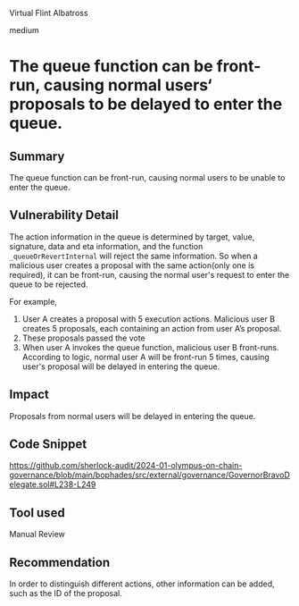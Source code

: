 Virtual Flint Albatross

medium

# The queue function can be front-run, causing normal users‘ proposals to be delayed to enter the queue.

## Summary

The queue function can be front-run, causing normal users to be unable to enter the queue.

## Vulnerability Detail

The action information in the queue is determined by target, value, signature, data and eta information, and the function `_queueOrRevertInternal` will reject the same information. So when a malicious user creates a proposal with the same action(only one is required), it can be front-run, causing the normal user's request to enter the queue to be rejected.

For example,

1. User A creates a proposal with 5 execution actions. Malicious user B creates 5 proposals, each containing an action from user A’s proposal.
2. These proposals passed the vote
3. When user A invokes the queue function, malicious user B front-runs. According to logic, normal user A will be front-run 5 times, causing user's proposal will be delayed in entering the queue.

## Impact

Proposals from normal users will be delayed in entering the queue.

## Code Snippet

https://github.com/sherlock-audit/2024-01-olympus-on-chain-governance/blob/main/bophades/src/external/governance/GovernorBravoDelegate.sol#L238-L249

## Tool used

Manual Review

## Recommendation

In order to distinguish different actions, other information can be added, such as the ID of the proposal.